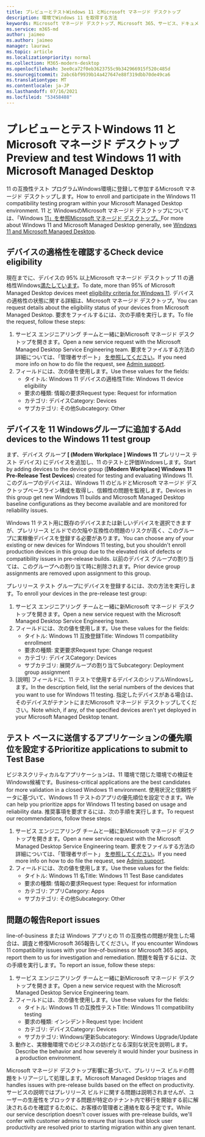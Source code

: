 ```yaml
---
title: プレビューとテストWindows 11 とMicrosoft マネージド デスクトップ
description: 環境でWindows 11 を取得する方法
keywords: Microsoft マネージド デスクトップ、Microsoft 365、サービス、ドキュメント
ms.service: m365-md
author: jaimeo
ms.author: jaimeo
manager: laurawi
ms.topic: article
ms.localizationpriority: normal
ms.collection: M365-modern-desktop
ms.openlocfilehash: 3ee0ca72f0eb3623755c9b342966915f520c485d
ms.sourcegitcommit: 2abc6bf9939b14a427647e88f319dbb70de49ca6
ms.translationtype: MT
ms.contentlocale: ja-JP
ms.lasthandoff: 07/16/2021
ms.locfileid: "53458488"
---
```

# <a name="preview-and-test-windows-11-with-microsoft-managed-desktop"></a><span data-ttu-id="7744b-104">プレビューとテストWindows 11 とMicrosoft マネージド デスクトップ</span><span class="sxs-lookup"><span data-stu-id="7744b-104">Preview and test Windows 11 with Microsoft Managed Desktop</span></span>

 <span data-ttu-id="7744b-105">11 の互換性テスト プログラムWindows環境に登録して参加するMicrosoft マネージド デスクトップします。</span><span class="sxs-lookup"><span data-stu-id="7744b-105">How to enroll and participate in the Windows 11 compatibility testing program within your Microsoft Managed Desktop environment.</span></span> <span data-ttu-id="7744b-106">11 と WindowsのMicrosoft マネージド デスクトップについては、「Windows [11」を参照Microsoft マネージド デスクトップ。](../intro/win11-overview.md)</span><span class="sxs-lookup"><span data-stu-id="7744b-106">For more about Windows 11 and Microsoft Managed Desktop generally, see [Windows 11 and Microsoft Managed Desktop](../intro/win11-overview.md).</span></span> 

## <a name="check-device-eligibility"></a><span data-ttu-id="7744b-107">デバイスの適格性を確認する</span><span class="sxs-lookup"><span data-stu-id="7744b-107">Check device eligibility</span></span>

<span data-ttu-id="7744b-108">現在までに、デバイスの 95% 以上Microsoft マネージド デスクトップ 11 の適格性Windows[満たしています](/windows/whats-new/windows-11-requirements)。</span><span class="sxs-lookup"><span data-stu-id="7744b-108">To date, more than 95% of Microsoft Managed Desktop devices meet [eligibility criteria for Windows 11](/windows/whats-new/windows-11-requirements).</span></span> <span data-ttu-id="7744b-109">デバイスの適格性の状態に関する詳細は、Microsoft マネージド デスクトップ。</span><span class="sxs-lookup"><span data-stu-id="7744b-109">You can request details about the eligibility status of your devices from Microsoft Managed Desktop.</span></span> <span data-ttu-id="7744b-110">要求をファイルするには、次の手順を実行します。</span><span class="sxs-lookup"><span data-stu-id="7744b-110">To file the request, follow these steps:</span></span>

1. <span data-ttu-id="7744b-111">サービス エンジニアリング チームと一緒に新Microsoft マネージド デスクトップを開きます。</span><span class="sxs-lookup"><span data-stu-id="7744b-111">Open a new service request with the Microsoft Managed Desktop Service Engineering team.</span></span> <span data-ttu-id="7744b-112">要求をファイルする方法の詳細については、「管理者サポート」 [を参照してください](admin-support.md)。</span><span class="sxs-lookup"><span data-stu-id="7744b-112">If you need more info on how to do file the request, see [Admin support](admin-support.md).</span></span>
2. <span data-ttu-id="7744b-113">フィールドには、次の値を使用します。</span><span class="sxs-lookup"><span data-stu-id="7744b-113">Use these values for the fields:</span></span>
    - <span data-ttu-id="7744b-114">タイトル: Windows 11 デバイスの適格性</span><span class="sxs-lookup"><span data-stu-id="7744b-114">Title: Windows 11 device eligibility</span></span>
    - <span data-ttu-id="7744b-115">要求の種類: 情報の要求</span><span class="sxs-lookup"><span data-stu-id="7744b-115">Request type: Request for information</span></span>
    - <span data-ttu-id="7744b-116">カテゴリ: デバイス</span><span class="sxs-lookup"><span data-stu-id="7744b-116">Category: Devices</span></span>
    - <span data-ttu-id="7744b-117">サブカテゴリ: その他</span><span class="sxs-lookup"><span data-stu-id="7744b-117">Subcategory: Other</span></span>


## <a name="add-devices-to-the-windows-11-test-group"></a><span data-ttu-id="7744b-118">デバイスを 11 Windowsグループに追加する</span><span class="sxs-lookup"><span data-stu-id="7744b-118">Add devices to the Windows 11 test group</span></span>

<span data-ttu-id="7744b-119">まず、デバイス グループ **\[ (Modern Workplace \] Windows 11** プレリリース テスト デバイス) にデバイスを追加し、11 のテストと評価Windowsします。</span><span class="sxs-lookup"><span data-stu-id="7744b-119">Start by adding devices to the device group (**\[Modern Workplace\] Windows 11 Pre-Release Test Devices**) created for testing and evaluating Windows 11.</span></span> <span data-ttu-id="7744b-120">このグループのデバイスは、Windows 11 のビルドとMicrosoft マネージド デスクトップベースライン構成を取得し、信頼性の問題を監視します。</span><span class="sxs-lookup"><span data-stu-id="7744b-120">Devices in this group get new Windows 11 builds and Microsoft Managed Desktop baseline configurations as they become available and are monitored for reliability issues.</span></span>

<span data-ttu-id="7744b-121">Windows 11 テスト用に既存のデバイスまたは新しいデバイスを選択できますが、プレリリース ビルドでの欠陥や互換性の問題のリスクが高く、このグループに実稼働デバイスを登録する必要があります。</span><span class="sxs-lookup"><span data-stu-id="7744b-121">You can choose any of your existing or new devices for Windows 11 testing, but you shouldn't enroll production devices in this group due to the elevated risk of defects or compatibility issues in pre-release builds.</span></span> <span data-ttu-id="7744b-122">以前のデバイス グループの割り当ては、このグループへの割り当て時に削除されます。</span><span class="sxs-lookup"><span data-stu-id="7744b-122">Prior device group assignments are removed upon assignment to this group.</span></span>

<span data-ttu-id="7744b-123">プレリリース テスト グループにデバイスを登録するには、次の方法を実行します。</span><span class="sxs-lookup"><span data-stu-id="7744b-123">To enroll your devices in the pre-release test group:</span></span>

1. <span data-ttu-id="7744b-124">サービス エンジニアリング チームと一緒に新Microsoft マネージド デスクトップを開きます。</span><span class="sxs-lookup"><span data-stu-id="7744b-124">Open a new service request with the Microsoft Managed Desktop Service Engineering team.</span></span>
2. <span data-ttu-id="7744b-125">フィールドには、次の値を使用します。</span><span class="sxs-lookup"><span data-stu-id="7744b-125">Use these values for the fields:</span></span>
    - <span data-ttu-id="7744b-126">タイトル: Windows 11 互換登録</span><span class="sxs-lookup"><span data-stu-id="7744b-126">Title: Windows 11 compatibility enrollment</span></span>
    - <span data-ttu-id="7744b-127">要求の種類: 変更要求</span><span class="sxs-lookup"><span data-stu-id="7744b-127">Request type: Change request</span></span>
    - <span data-ttu-id="7744b-128">カテゴリ: デバイス</span><span class="sxs-lookup"><span data-stu-id="7744b-128">Category: Devices</span></span>
    - <span data-ttu-id="7744b-129">サブカテゴリ: 展開グループの割り当て</span><span class="sxs-lookup"><span data-stu-id="7744b-129">Subcategory: Deployment group assignment</span></span>
3. <span data-ttu-id="7744b-130">[説明] フィールドに、11 テストで使用するデバイスのシリアルWindowsします。</span><span class="sxs-lookup"><span data-stu-id="7744b-130">In the description field, list the serial numbers of the devices that you want to use for Windows 11 testing.</span></span> <span data-ttu-id="7744b-131">指定したデバイスがある場合は、そのデバイスがテナントにまだMicrosoft マネージド デスクトップしてください。</span><span class="sxs-lookup"><span data-stu-id="7744b-131">Note which, if any, of the specified devices aren't yet deployed in your Microsoft Managed Desktop tenant.</span></span>

## <a name="prioritize-applications-to-submit-to-test-base"></a><span data-ttu-id="7744b-132">テスト ベースに送信するアプリケーションの優先順位を設定する</span><span class="sxs-lookup"><span data-stu-id="7744b-132">Prioritize applications to submit to Test Base</span></span>

<span data-ttu-id="7744b-133">ビジネスクリティカルなアプリケーションは、11 環境で閉じた環境での検証をWindows候補です。</span><span class="sxs-lookup"><span data-stu-id="7744b-133">Business-critical applications are the best candidates for more validation in a closed Windows 11 environment.</span></span> <span data-ttu-id="7744b-134">使用状況と信頼性データに基づいて、Windows 11 テストのアプリの優先順位を設定できます。</span><span class="sxs-lookup"><span data-stu-id="7744b-134">We can help you prioritize apps for Windows 11 testing based on usage and reliability data.</span></span> <span data-ttu-id="7744b-135">推奨事項を要求するには、次の手順を実行します。</span><span class="sxs-lookup"><span data-stu-id="7744b-135">To request our recommendations, follow these steps:</span></span>

1. <span data-ttu-id="7744b-136">サービス エンジニアリング チームと一緒に新Microsoft マネージド デスクトップを開きます。</span><span class="sxs-lookup"><span data-stu-id="7744b-136">Open a new service request with the Microsoft Managed Desktop Service Engineering team.</span></span> <span data-ttu-id="7744b-137">要求をファイルする方法の詳細については、「管理者サポート」 [を参照してください](admin-support.md)。</span><span class="sxs-lookup"><span data-stu-id="7744b-137">If you need more info on how to do file the request, see [Admin support](admin-support.md).</span></span>
2. <span data-ttu-id="7744b-138">フィールドには、次の値を使用します。</span><span class="sxs-lookup"><span data-stu-id="7744b-138">Use these values for the fields:</span></span>
    - <span data-ttu-id="7744b-139">タイトル: Windows 11 名</span><span class="sxs-lookup"><span data-stu-id="7744b-139">Title: Windows 11 Test Base candidates</span></span>
    - <span data-ttu-id="7744b-140">要求の種類: 情報の要求</span><span class="sxs-lookup"><span data-stu-id="7744b-140">Request type: Request for information</span></span>
    - <span data-ttu-id="7744b-141">カテゴリ: アプリ</span><span class="sxs-lookup"><span data-stu-id="7744b-141">Category: Apps</span></span>
    - <span data-ttu-id="7744b-142">サブカテゴリ: その他</span><span class="sxs-lookup"><span data-stu-id="7744b-142">Subcategory: Other</span></span>

## <a name="report-issues"></a><span data-ttu-id="7744b-143">問題の報告</span><span class="sxs-lookup"><span data-stu-id="7744b-143">Report issues</span></span>

<span data-ttu-id="7744b-144">line-of-business または Windows アプリとの 11 の互換性の問題が発生した場合は、調査と修復Microsoft 365報告してください。</span><span class="sxs-lookup"><span data-stu-id="7744b-144">If you encounter Windows 11 compatibility issues with your line-of-business or Microsoft 365 apps, report them to us for investigation and remediation.</span></span> <span data-ttu-id="7744b-145">問題を報告するには、次の手順を実行します。</span><span class="sxs-lookup"><span data-stu-id="7744b-145">To report an issue, follow these steps:</span></span>

1. <span data-ttu-id="7744b-146">サービス エンジニアリング チームと一緒に新Microsoft マネージド デスクトップを開きます。</span><span class="sxs-lookup"><span data-stu-id="7744b-146">Open a new service request with the Microsoft Managed Desktop Service Engineering team.</span></span>
2. <span data-ttu-id="7744b-147">フィールドには、次の値を使用します。</span><span class="sxs-lookup"><span data-stu-id="7744b-147">Use these values for the fields:</span></span>
    - <span data-ttu-id="7744b-148">タイトル: Windows 11 の互換性テスト</span><span class="sxs-lookup"><span data-stu-id="7744b-148">Title: Windows 11 compatibility testing</span></span>
    - <span data-ttu-id="7744b-149">要求の種類: インシデント</span><span class="sxs-lookup"><span data-stu-id="7744b-149">Request type: Incident</span></span>
    - <span data-ttu-id="7744b-150">カテゴリ: デバイス</span><span class="sxs-lookup"><span data-stu-id="7744b-150">Category: Devices</span></span>
    - <span data-ttu-id="7744b-151">サブカテゴリ: Windows/更新</span><span class="sxs-lookup"><span data-stu-id="7744b-151">Subcategory: Windows Upgrade/Update</span></span>
3. <span data-ttu-id="7744b-152">動作と、実稼働環境でのビジネスの妨げとなる深刻な状況を説明します。</span><span class="sxs-lookup"><span data-stu-id="7744b-152">Describe the behavior and how severely it would hinder your business in a production environment.</span></span>

<span data-ttu-id="7744b-153">Microsoft マネージド デスクトップ影響に基づいて、プレリリース ビルドの問題をトリアージして処理します。</span><span class="sxs-lookup"><span data-stu-id="7744b-153">Microsoft Managed Desktop triages and handles issues with pre-release builds based on the effect on productivity.</span></span> <span data-ttu-id="7744b-154">サービスの説明ではプレリリース ビルドに関する問題は説明されませんが、ユーザーの生産性をブロックする問題が特定のテナント内で移行を開始する前に解決されるのを確認するために、お客様の管理者と連絡を取る予定です。</span><span class="sxs-lookup"><span data-stu-id="7744b-154">While our service description doesn't cover issues with pre-release builds, we'll confer with customer admins to ensure that issues that block user productivity are resolved prior to starting migration within any given tenant.</span></span>